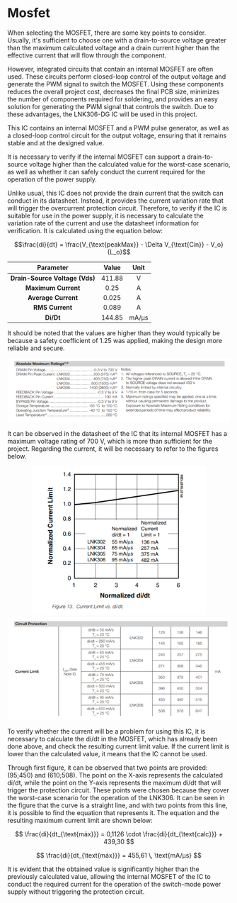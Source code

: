 # Mosfet

When selecting the MOSFET, there are some key points to consider. Usually, it's sufficient to choose one with a drain-to-source voltage greater than the maximum calculated voltage and a drain current higher than the effective current that will flow through the component.

However, integrated circuits that contain an internal MOSFET are often used. These circuits perform closed-loop control of the output voltage and generate the PWM signal to switch the MOSFET. Using these components reduces the overall project cost, decreases the final PCB size, minimizes the number of components required for soldering, and provides an easy solution for generating the PWM signal that controls the switch. Due to these advantages, the LNK306-DG IC will be used in this project.

This IC contains an internal MOSFET and a PWM pulse generator, as well as a closed-loop control circuit for the output voltage, ensuring that it remains stable and at the designed value.

It is necessary to verify if the internal MOSFET can support a drain-to-source voltage higher than the calculated value for the worst-case scenario, as well as whether it can safely conduct the current required for the operation of the power supply.

Unlike usual, this IC does not provide the drain current that the switch can conduct in its datasheet. Instead, it provides the current variation rate that will trigger the overcurrent protection circuit. Therefore, to verify if the IC is suitable for use in the power supply, it is necessary to calculate the variation rate of the current and use the datasheet information for verification. It is calculated using the equation below:

$$\frac{di}{dt} = \frac{V_{\text{peakMax}} - \Delta V_{\text{Cin}} - V_o}{L_o}$$

<div style="text-align:center">

| **Parameter**             | **Value**   | **Unit**         |
|---------------------------|-------------|------------------|
| **Drain-Source Voltage (Vds)** | 411.88     | V                |
| **Maximum Current**        | 0.25       | A                |
| **Average Current**        | 0.025      | A                |
| **RMS Current**            | 0.089      | A                |
| **Di/Dt**                  | 144.85     | mA/µs            |

</div>

It should be noted that the values are higher than they would typically be because a safety coefficient of 1.25 was applied, making the design more reliable and secure.

<div style="text-align:center">
    <img src="/images/components/Mosfet/AbsoluteMaxRatings.png" alt="Absolute Max Ratings" />
</div>

It can be observed in the datasheet of the IC that its internal MOSFET has a maximum voltage rating of 700 V, which is more than sufficient for the project. Regarding the current, it will be necessary to refer to the figures below.

<div style="text-align:center">
    <img src="/images/components/Mosfet/NormalizedCurrentLimit.png" alt="Normalized Current Limit" />
</div>

<div style="text-align:center">
    <img src="/images/components/Mosfet/CircuitProtection.png" alt="Circuit Protection" />
</div>

To verify whether the current will be a problem for using this IC, it is necessary to calculate the di/dt in the MOSFET, which has already been done above, and check the resulting current limit value. If the current limit is lower than the calculated value, it means that the IC cannot be used.

Through first figure, it can be observed that two points are provided: (95;450) and (610;508). The point on the X-axis represents the calculated di/dt, while the point on the Y-axis represents the maximum di/dt that will trigger the protection circuit. These points were chosen because they cover the worst-case scenario for the operation of the LNK306. It can be seen in the figure that the curve is a straight line, and with two points from this line, it is possible to find the equation that represents it. The equation and the resulting maximum current limit are shown below:

$$
\frac{di}{dt_{\text{máx}}} = 0,1126 \cdot \frac{di}{dt_{\text{calc}}} + 439,30
$$

$$
\frac{di}{dt_{\text{máx}}} = 455,61 \, \text{mA/μs}
$$

It is evident that the obtained value is significantly higher than the previously calculated value, allowing the internal MOSFET of the IC to conduct the required current for the operation of the switch-mode power supply without triggering the protection circuit.
